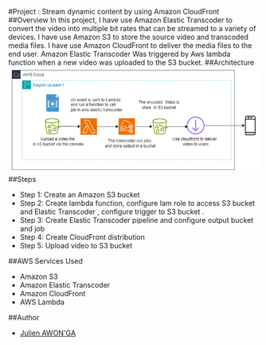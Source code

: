 #Project : Stream dynamic content by using Amazon CloudFront
##Overview
In this project, I have use Amazon Elastic Transcoder to convert the video into multiple bit rates that can be streamed to a variety of devices. I have use Amazon S3 to store the source video and transcoded media files. I have use Amazon CloudFront to deliver the media files to the end user.  Amazon Elastic Transcoder Was triggered by Aws lambda function when a new video was uploaded to the S3 bucket.
##Architecture
![Architecture](images/image-1.png)
##Steps
- Step 1: Create an Amazon S3 bucket
- Step 2: Create lambda function,  configure Iam role to access S3 bucket and Elastic Transcoder , configure trigger to S3 bucket .
- Step 3: Create Elastic Transcoder pipeline and configure output bucket and job
- Step 4: Create CloudFront distribution
- Step 5: Upload video to S3 bucket

##AWS Services Used
- Amazon S3
- Amazon Elastic Transcoder
- Amazon CloudFront
- AWS Lambda

##Author
- [Julien AWON'GA](https://www.linkedin.com/in/julienawonga/)
